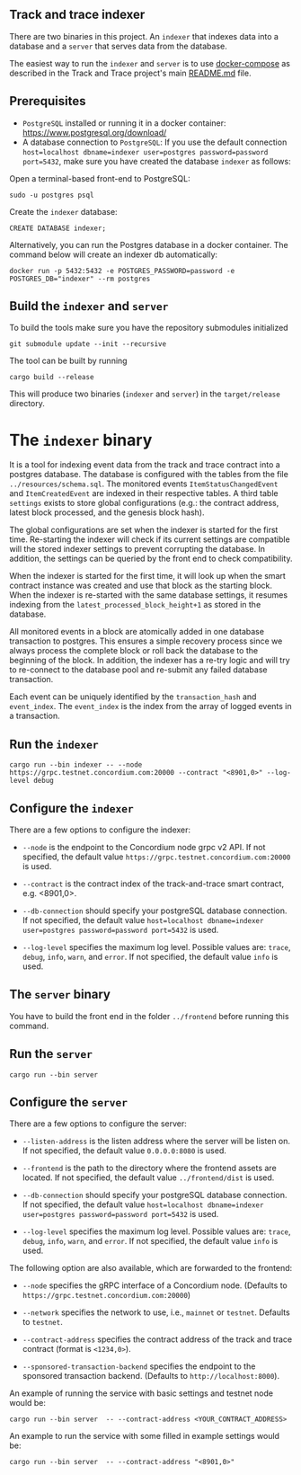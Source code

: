 ## Track and trace indexer

There are two binaries in this project. An `indexer` that indexes data into a database and a `server` that serves data from the database.

The easiest way to run the `indexer` and `server` is to use [docker-compose](https://docs.docker.com/compose/) as described in the Track and Trace project's main [README.md](../README.md) file.

## Prerequisites

- `PostgreSQL` installed or running it in a docker container: https://www.postgresql.org/download/
-  A database connection to `PostgreSQL`: If you use the default connection `host=localhost dbname=indexer user=postgres password=password port=5432`, make sure you have created the database `indexer` as follows:

Open a terminal-based front-end to PostgreSQL:
```
sudo -u postgres psql
```

Create the `indexer` database:
```
CREATE DATABASE indexer;
```

Alternatively, you can run the Postgres database in a docker container. The command below will create an indexer db automatically:
```
docker run -p 5432:5432 -e POSTGRES_PASSWORD=password -e POSTGRES_DB="indexer" --rm postgres
```

## Build the `indexer` and `server`

To build the tools make sure you have the repository submodules initialized

```console
git submodule update --init --recursive
```

The tool can be built by running

```console
cargo build --release
```

This will produce two binaries (`indexer` and `server`) in the `target/release` directory.

# The `indexer` binary

It is a tool for indexing event data from the track and trace contract into a postgres database. The database is configured with the tables from the file `../resources/schema.sql`. The monitored events `ItemStatusChangedEvent` and `ItemCreatedEvent` are indexed in their respective tables. A third table `settings` exists to store global configurations (e.g.: the contract address, latest block processed, and the genesis block hash).

The global configurations are set when the indexer is started for the first time. Re-starting the indexer will check if its current settings are compatible will the stored indexer settings to prevent corrupting the database. In addition, the settings can be queried by the front end to check compatibility.

When the indexer is started for the first time, it will look up when the smart contract instance was created and use that block as the starting block. When the indexer is re-started with the same database settings, it resumes indexing from the `latest_processed_block_height+1` as stored in the database.

All monitored events in a block are atomically added in one database transaction to postgres. This ensures a simple recovery process since we always process the complete block or roll back the database to the beginning of the block. In addition, the indexer has a re-try logic and will try to re-connect to the database pool and re-submit any failed database transaction.

Each event can be uniquely identified by the `transaction_hash` and `event_index`. The `event_index` is the index from the array of logged events in a transaction.

## Run the `indexer`

```console
cargo run --bin indexer -- --node https://grpc.testnet.concordium.com:20000 --contract "<8901,0>" --log-level debug
```

## Configure the `indexer`

There are a few options to configure the indexer:

- `--node` is the endpoint to the Concordium node grpc v2 API. If not specified, the default value `https://grpc.testnet.concordium.com:20000` is used.

- `--contract` is the contract index of the track-and-trace smart contract, e.g. <8901,0>.

- `--db-connection` should specify your postgreSQL database connection. If not specified, the default value `host=localhost dbname=indexer user=postgres password=password port=5432` is used.

- `--log-level` specifies the maximum log level. Possible values are: `trace`, `debug`, `info`, `warn`, and `error`. If not specified, the default value `info` is used.

## The `server` binary

You have to build the front end in the folder `../frontend` before running this command.

## Run the `server`

```console
cargo run --bin server
```

## Configure the `server`

There are a few options to configure the server:

- `--listen-address` is the listen address where the server will be listen on. If not specified, the default value `0.0.0.0:8080` is used.

- `--frontend` is the path to the directory where the frontend assets are located. If not specified, the default value `../frontend/dist` is used.

- `--db-connection` should specify your postgreSQL database connection. If not specified, the default value `host=localhost dbname=indexer user=postgres password=password port=5432` is used.

- `--log-level` specifies the maximum log level. Possible values are: `trace`, `debug`, `info`, `warn`, and `error`. If not specified, the default value `info` is used.

The following option are also available, which are forwarded to the frontend:

- `--node` specifies the gRPC interface of a Concordium node. (Defaults to `https://grpc.testnet.concordium.com:20000`)

- `--network` specifies the network to use, i.e., `mainnet` or `testnet`. Defaults to `testnet`.

- `--contract-address` specifies the contract address of the track and trace contract (format is `<1234,0>`).

- `--sponsored-transaction-backend` specifies the endpoint to the sponsored transaction backend. (Defaults to `http://localhost:8000`).

An example of running the service with basic settings and testnet node would be:

``` console
cargo run --bin server  -- --contract-address <YOUR_CONTRACT_ADDRESS>
```

An example to run the service with some filled in example settings would be:

``` console
cargo run --bin server  -- --contract-address "<8901,0>"
```
